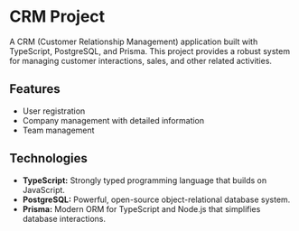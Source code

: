 # CRM Project

A CRM (Customer Relationship Management) application built with TypeScript, PostgreSQL, and Prisma. This project provides a robust system for managing customer interactions, sales, and other related activities.


## Features

- User registration 
- Company management with detailed information
- Team management

## Technologies

- **TypeScript:** Strongly typed programming language that builds on JavaScript.
- **PostgreSQL:** Powerful, open-source object-relational database system.
- **Prisma:** Modern ORM for TypeScript and Node.js that simplifies database interactions.

